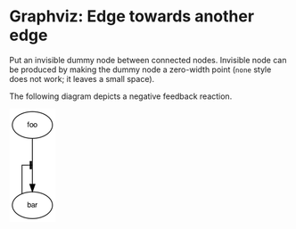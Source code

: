 # Graphviz: Edge towards another edge

Put an invisible dummy node between connected nodes. Invisible node can be
produced by making the dummy node a zero-width point (`none` style does not
work; it leaves a small space).

The following diagram depicts a negative feedback reaction.

![Produced image](./main.png)
